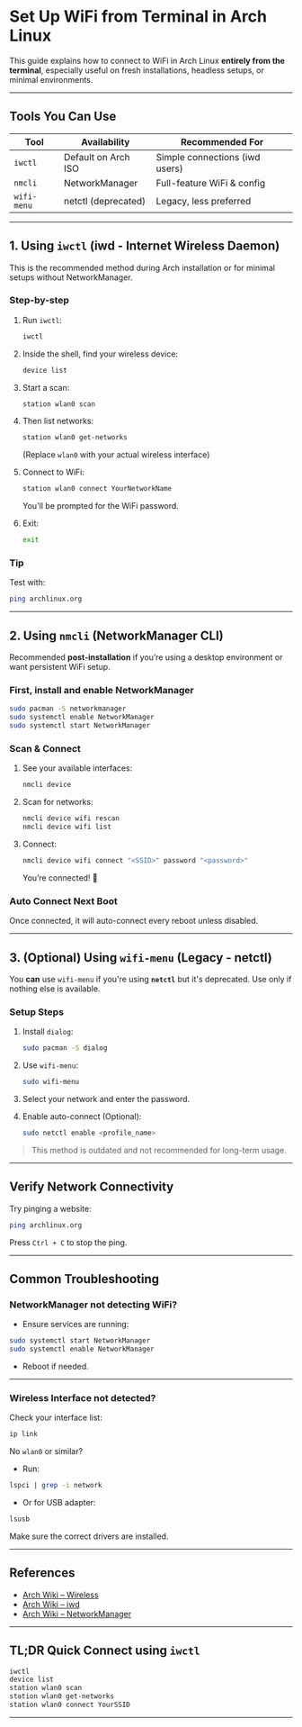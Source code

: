 # Set Up WiFi from Terminal in Arch Linux

This guide explains how to connect to WiFi in Arch Linux **entirely from the terminal**,
especially useful on fresh installations, headless setups, or minimal environments.

---

## Tools You Can Use

| Tool        | Availability        | Recommended For                |
| ----------- | ------------------- | ------------------------------ |
| `iwctl`     | Default on Arch ISO | Simple connections (iwd users) |
| `nmcli`     | NetworkManager      | Full-feature WiFi & config     |
| `wifi-menu` | netctl (deprecated) | Legacy, less preferred         |

---

## 1. Using `iwctl` (iwd - Internet Wireless Daemon)

This is the recommended method during Arch installation or for minimal
setups without NetworkManager.

### Step-by-step

1. Run `iwctl`:

    ```bash
    iwctl
    ```

2. Inside the shell, find your wireless device:

    ```bash
    device list
    ```

3. Start a scan:

    ```bash
    station wlan0 scan
    ```

4. Then list networks:

    ```bash
    station wlan0 get-networks
    ```

    (Replace `wlan0` with your actual wireless interface)

5. Connect to WiFi:

    ```bash
    station wlan0 connect YourNetworkName
    ```

    You'll be prompted for the WiFi password.

6. Exit:

    ```bash
    exit
    ```

### Tip

Test with:

```bash
ping archlinux.org
```

---

## 2. Using `nmcli` (NetworkManager CLI)

Recommended **post-installation** if you’re using a desktop environment or
want persistent WiFi setup.

### First, install and enable NetworkManager

```bash
sudo pacman -S networkmanager
sudo systemctl enable NetworkManager
sudo systemctl start NetworkManager
```

### Scan & Connect

1. See your available interfaces:

    ```bash
    nmcli device
    ```

2. Scan for networks:

    ```bash
    nmcli device wifi rescan
    nmcli device wifi list
    ```

3. Connect:

    ```bash
    nmcli device wifi connect "<SSID>" password "<password>"
    ```

    You’re connected! 🎉

### Auto Connect Next Boot

Once connected, it will auto-connect every reboot unless disabled.

---

## 3. (Optional) Using `wifi-menu` (Legacy - netctl)

You **can** use `wifi-menu` if you're using **`netctl`** but it's deprecated.
Use only if nothing else is available.

### Setup Steps

1. Install `dialog`:

    ```bash
    sudo pacman -S dialog
    ```

2. Use `wifi-menu`:

    ```bash
    sudo wifi-menu
    ```

3. Select your network and enter the password.

4. Enable auto-connect (Optional):

    ```bash
    sudo netctl enable <profile_name>
    ```

> This method is outdated and not recommended for long-term usage.

---

## Verify Network Connectivity

Try pinging a website:

```bash
ping archlinux.org
```

Press `Ctrl + C` to stop the ping.

---

## Common Troubleshooting

### NetworkManager not detecting WiFi?

- Ensure services are running:

```bash
sudo systemctl start NetworkManager
sudo systemctl enable NetworkManager
```

- Reboot if needed.

---

### Wireless Interface not detected?

Check your interface list:

```bash
ip link
```

No `wlan0` or similar?

- Run:

```bash
lspci | grep -i network
```

- Or for USB adapter:

```bash
lsusb
```

Make sure the correct drivers are installed.

---

## References

- [Arch Wiki – Wireless](https://wiki.archlinux.org/title/Wireless_network_configuration)
- [Arch Wiki – iwd](https://wiki.archlinux.org/title/Iwd)
- [Arch Wiki – NetworkManager](https://wiki.archlinux.org/title/NetworkManager)

---

## TL;DR Quick Connect using `iwctl`

```bash
iwctl
device list
station wlan0 scan
station wlan0 get-networks
station wlan0 connect YourSSID
```

---
